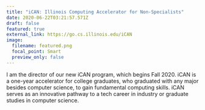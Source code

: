 ```yaml
---
title: "iCAN: Illinois Computing Accelerator for Non-Specialists"
date: 2020-06-22T03:21:57.571Z
draft: false
featured: true
external_link: https://go.cs.illinois.edu/iCAN
image:
  filename: featured.png
  focal_point: Smart
  preview_only: false
---
```

I am the director of our new iCAN program, which begins Fall 2020.  iCAN is a one-year accelerator for college graduates, who graduated with any major besides computer science, to gain fundamental computing skills. iCAN serves as an innovative pathway to a tech career in industry or graduate studies in computer science.
